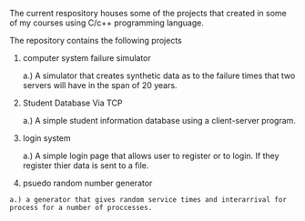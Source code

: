 The current respository houses some of the projects that created in some of my courses using C/c++ programming language.

The repository contains the following projects 

1. computer system failure simulator

    a.)  A simulator that creates synthetic data as to the failure times that two servers will have in the span of 20 years. 
  
2. Student Database Via TCP 

    a.)  A simple student information database using a client-server program.
  
 3. login system 
 
    a.) A simple login page that allows user to register or to  login. If they register thier data is sent to a file. 
    
   
  4. psuedo random number generator 
  
    a.) a generator that gives random service times and interarrival for process for a number of proccesses.  

